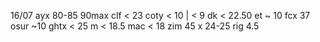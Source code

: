 16/07
ayx 80-85 90max
clf < 23
coty < 10 | < 9
dk < 22.50
et ~ 10
fcx 37
osur ~10
ghtx < 25
m < 18.5
mac < 18
zim 45
x 24-25
rig 4.5
